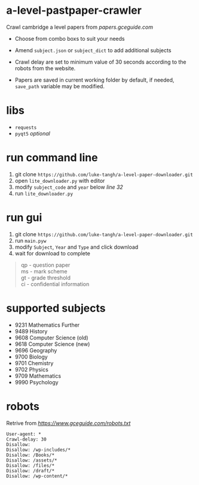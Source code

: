 # a-level-pastpaper-crawler
Crawl cambridge a level papers from _papers.gceguide.com_

- Choose from combo boxs to suit your needs

- Amend `subject.json` or `subject_dict` to add additional subjects

- Crawl delay are set to minimum value of 30 seconds according to the robots from the website.

- Papers are saved in current working folder by default, if needed, `save_path` variable may be modified. 

# libs

- `requests`
- `pyqt5` _optional_

# run command line
1. git clone `https://github.com/luke-tangh/a-level-paper-downloader.git` 
2. open `lite_downloader.py` with editor
3. modify `subject_code` and `year` below _line 32_
4. run `lite_downloader.py`


# run gui

1. git clone `https://github.com/luke-tangh/a-level-paper-downloader.git`
2. run `main.pyw`
3. modify `Subject`, `Year` and `Type` and click download
4. wait for download to complete


> qp - question paper\
> ms - mark scheme\
> gt - grade threshold\
> ci - confidential information

# supported subjects

- 9231 Mathematics Further
- 9489 History
- 9608 Computer Science (old)
- 9618 Computer Science (new)
- 9696 Geography
- 9700 Biology
- 9701 Chemistry
- 9702 Physics
- 9709 Mathematics
- 9990 Psychology

# robots

Retrive from _https://www.gceguide.com/robots.txt_

```
User-agent: *
Crawl-delay: 30
Disallow: 
Disallow: /wp-includes/*
Disallow: /Books/*
Disallow: /assets/*
Disallow: /files/*
Disallow: /draft/*
Disallow: /wp-content/*
```